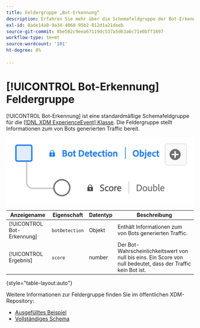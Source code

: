 ```yaml
---
title: Feldergruppe „Bot-Erkennung“
description: Erfahren Sie mehr über die Schemafeldgruppe der Bot-Erkennungs-Feldergruppe (XDM).
exl-id: 8ade14a8-9a34-4060-95b2-812d1a21deeb
source-git-commit: 8be502c9eea67119dc537a5d63a6c71e0bff1697
workflow-type: tm+mt
source-wordcount: '101'
ht-degree: 8%

---
```


# [!UICONTROL Bot-Erkennung] Feldergruppe

[!UICONTROL Bot-Erkennung] ist eine standardmäßige Schemafeldgruppe für die [[!DNL XDM ExperienceEvent] Klasse](../../classes/experienceevent.md). Die Feldergruppe stellt Informationen zum von Bots generierten Traffic bereit.

![Ein Diagramm der Feldergruppe [!UICONTROL Bot-Erkennung].](../../images/field-groups/bot-detection-information.png)

| Anzeigename | Eigenschaft | Datentyp | Beschreibung |
|----------------------------|-----------------|-----------|---------------------------------------------------------|
| [!UICONTROL Bot-Erkennung] | `botDetection` | Objekt | Enthält Informationen zum von Bots generierten Traffic. |
| [!UICONTROL Ergebnis] | `score` | number | Der Bot-Wahrscheinlichkeitswert von null bis eins. Ein Score von null bedeutet, dass der Traffic kein Bot ist. |

{style="table-layout:auto"}

Weitere Informationen zur Feldergruppe finden Sie im öffentlichen XDM-Repository:

* [Ausgefülltes Beispiel](https://github.com/adobe/xdm/blob/master/components/fieldgroups/experience-event/experienceevent-bot-detection.example.1.json)
* [Vollständiges Schema](https://github.com/adobe/xdm/blob/master/components/fieldgroups/experience-event/experienceevent-bot-detection.schema.json)
